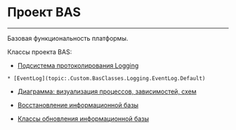 ﻿---
Title: Проект BAS
Keywords: Bas
---

# Проект BAS
---

Базовая функциональность платформы.

Классы проекта BAS:

* [Подсистема протоколирования Logging](topic:.Custom.BasClasses.Logging.Default)
<!--    * Storage
--        * Base
--        * DataBase
--        * File
--    * Consts
--    * EMailLog
--    * Event-->
    * [EventLog](topic:.Custom.BasClasses.Logging.EventLog.Default)
* [Диаграмма: визуализация процессов, зависимостей, схем](topic:.Custom.BasClasses.Diagram.Default)
<!--    * EventTemplate
--    * ILogEventHandler
--    * TemplatesContainer
--* Numerators
--    * Rules
--    * BasicEnum
--    * BasicRule
--    * Consts
--    * Doc
--    * EnumOnCardFile
--    * EnumOnCounter
--    * Field
--* Service
--    * MailRule
--        * Base
--        * Forward
--        * MoveTo
--        * Reply
--    * [MailServerMonitor](topic:.Custom.MailAccountMonitor)
--    * Rendering
--* SOAP
--    * Call
--    * Util
--* WEB
--    * Doc
--    * Docs
--    * Rep
--    * Reps
--    * Utils
--* XML
--    * Document
--    * Node
--
--и др. -->

* [Восстановление информационной базы](topic:.Custom.BasClasses.Recovery.Default)

* [Классы обновления информационной базы](topic:.Custom.BasClasses.ProfileInfo.Update.Default)